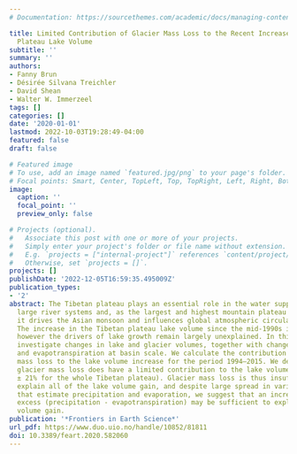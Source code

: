 ```yaml
---
# Documentation: https://sourcethemes.com/academic/docs/managing-content/

title: Limited Contribution of Glacier Mass Loss to the Recent Increase in Tibetan
  Plateau Lake Volume
subtitle: ''
summary: ''
authors:
- Fanny Brun
- Désirée Silvana Treichler
- David Shean
- Walter W. Immerzeel
tags: []
categories: []
date: '2020-01-01'
lastmod: 2022-10-03T19:28:49-04:00
featured: false
draft: false

# Featured image
# To use, add an image named `featured.jpg/png` to your page's folder.
# Focal points: Smart, Center, TopLeft, Top, TopRight, Left, Right, BottomLeft, Bottom, BottomRight.
image:
  caption: ''
  focal_point: ''
  preview_only: false

# Projects (optional).
#   Associate this post with one or more of your projects.
#   Simply enter your project's folder or file name without extension.
#   E.g. `projects = ["internal-project"]` references `content/project/deep-learning/index.md`.
#   Otherwise, set `projects = []`.
projects: []
publishDate: '2022-12-05T16:59:35.495009Z'
publication_types:
- '2'
abstract: The Tibetan plateau plays an essential role in the water supply to Asia’s
  large river systems and, as the largest and highest mountain plateau in the world,
  it drives the Asian monsoon and influences global atmospheric circulation patterns.
  The increase in the Tibetan plateau lake volume since the mid-1990s is well documented,
  however the drivers of lake growth remain largely unexplained. In this study we
  investigate changes in lake and glacier volumes, together with changes in precipitation
  and evapotranspiration at basin scale. We calculate the contribution of glacier
  mass loss to the lake volume increase for the period 1994–2015. We demonstrate that
  glacier mass loss does have a limited contribution to the lake volume increase (19
  ± 21% for the whole Tibetan plateau). Glacier mass loss is thus insufficient to
  explain all of the lake volume gain, and despite large spread in various products
  that estimate precipitation and evaporation, we suggest that an increase in precipitation
  excess (precipitation - evapotranspiration) may be sufficient to explain the lake
  volume gain.
publication: '*Frontiers in Earth Science*'
url_pdf: https://www.duo.uio.no/handle/10852/81811
doi: 10.3389/feart.2020.582060
---
```

